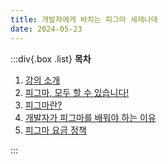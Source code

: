 ```yaml
---
title: 개발자에게 바치는 피그마 세레나데
date: 2024-05-23
---
```


:::div{.box .list}
**목차**

1. [강의 소개](/figma-serenade/chapter01/01-1)
2. [피그마, 모두 할 수 있습니다!](/figma-serenade/chapter01/01-2)
3. [피그마란?](/figma-serenade/chapter01/01-3)
4. [개발자가 피그마를 배워야 하는 이유](/figma-serenade/chapter01/01-4)
5. [피그마 요금 정책](/figma-serenade/chapter01/01-5)

:::
